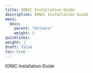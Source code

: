 ```yaml
---
title: IONIC Installation Guide
description: IONIC Installation Guide
menu:
  docs:
    parent: "drivers"
    weight: 2
quicklinks:
weight: 1
draft: false
toc: true
---
```


IONIC Installation Guide
